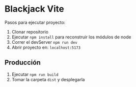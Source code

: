 # Blackjack Vite

Pasos para ejecutar proyecto:

1. Clonar repositorio
2. Ejecutar ```npm install``` para reconstruir los módulos de node
3. Correr el devServer ```npm run dev```
4. Abrir proyecto en: ```localhost:5173```

## Producción

1. Ejecutar ```npm run build```
2. Tomar la carpeta ```dist``` y desplegarla